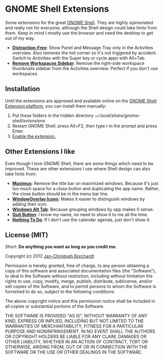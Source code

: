 # GNOME Shell Extensions

Some extensions for the great [GNOME Shell](http://gnome.org). They are highly opinionated and really not for everyone, although the Shell design could take hints from them. Keep in mind I mostly use the browser and need the desktop to get out of my way.

* **[Distraction-Free](http://extensions.gnome.org/extension/389/hide-panel/)**: Show Panel and Message Tray only in the Activities overview. Also removes the hot corner so it's not triggered by accident. Switch to Activities with the Super key or cycle apps with Alt+Tab.
* **[Remove Workspaces Sidebar](http://extensions.gnome.org/extension/387/remove-workspaces-sidebar/)**: Remove the right-side workspace thumbnails sidebar from the Activities overview. Perfect if you don't use workspaces.


## Installation

Until the extensions are approved and available online on the [GNOME Shell Extension platform](http://extensions.gnome.org), you can install them manually:

1. Put these folders in the hidden directory _~/.local/share/gnome-shell/extensions_
2. Restart GNOME Shell: press Alt+F2, then type _r_ in the prompt and press Enter.
3. [Enable the extension.](http://extensions.gnome.org/local/)


## Other Extensions I like

Even though I love GNOME Shell, there are some things which need to be improved. These are other extensions I use where Shell design can also take hints from:

* **[Maximus](http://extensions.gnome.org/extension/354/maximus/)**: Remove the title bar on maximized windows. Because it's just too much space for a close button and duplicating the app name. Rather, the close button should be in the menu bar line.
* **[WindowOverlay Icons](http://extensions.gnome.org/extension/302/windowoverlay-icons/)**: Makes it easier to distinguish windows by adding their icon.
* **[Windows Alt Tab](http://extensions.gnome.org/extension/38/windows-alt-tab/)**: Because grouping windows by app makes 0 sense.
* **[Quit Button](http://extensions.gnome.org/extension/156/quit-button/)**: I know my name, no need to show it to me all the time.
* **[Nothing To Do](http://extensions.gnome.org/extension/153/nothingtodo/)**: If I don't use the calendar agenda, just don't show it.


## License (MIT)

Short: **Do anything you want as long as you credit me.**

Copyright (c) 2012 [Jan-Christoph Borchardt](http://jancborchardt.net)

Permission is hereby granted, free of charge, to any person obtaining a copy of this software and associated documentation files (the "Software"), to deal in the Software without restriction, including without limitation the rights to use, copy, modify, merge, publish, distribute, sublicense, and/or sell copies of the Software, and to permit persons to whom the Software is furnished to do so, subject to the following conditions:

The above copyright notice and this permission notice shall be included in all copies or substantial portions of the Software.

THE SOFTWARE IS PROVIDED "AS IS", WITHOUT WARRANTY OF ANY KIND, EXPRESS OR IMPLIED, INCLUDING BUT NOT LIMITED TO THE WARRANTIES OF MERCHANTABILITY, FITNESS FOR A PARTICULAR PURPOSE AND NONINFRINGEMENT. IN NO EVENT SHALL THE AUTHORS OR COPYRIGHT HOLDERS BE LIABLE FOR ANY CLAIM, DAMAGES OR OTHER LIABILITY, WHETHER IN AN ACTION OF CONTRACT, TORT OR OTHERWISE, ARISING FROM, OUT OF OR IN CONNECTION WITH THE SOFTWARE OR THE USE OR OTHER DEALINGS IN THE SOFTWARE.
